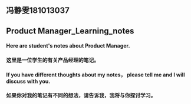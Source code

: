 ## 冯静雯181013037
## Product Manager_Learning_notes
#### Here are student's notes about Product Manager.
#### 这里是一位学生的有关产品经理的笔记。
#### If you have different thoughts about my notes， please tell me and I will discuss with you.
#### 如果你对我的笔记有不同的想法，请告诉我，我将与你探讨学习。


